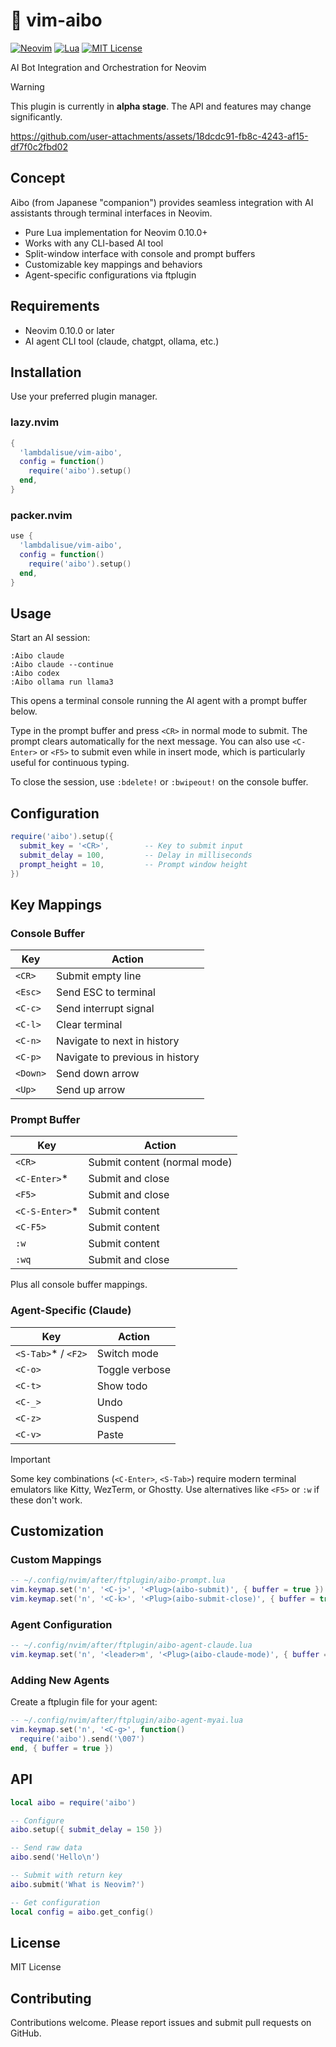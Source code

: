 # 🦾 vim-aibo

[![Neovim](https://img.shields.io/badge/Neovim-0.10.0+-blueviolet.svg?style=flat-square&logo=Neovim&logoColor=white)](https://neovim.io/)
[![Lua](https://img.shields.io/badge/Lua-5.1+-blue.svg?style=flat-square&logo=lua)](https://www.lua.org/)
[![MIT License](https://img.shields.io/badge/license-MIT-green.svg?style=flat-square)](LICENSE)

AI Bot Integration and Orchestration for Neovim

> [!WARNING]
> This plugin is currently in **alpha stage**. The API and features may change significantly.

https://github.com/user-attachments/assets/18dcdc91-fb8c-4243-af15-df7f0c2fbd02

## Concept

Aibo (from Japanese "companion") provides seamless integration with AI assistants through terminal interfaces in Neovim.

- Pure Lua implementation for Neovim 0.10.0+
- Works with any CLI-based AI tool
- Split-window interface with console and prompt buffers
- Customizable key mappings and behaviors
- Agent-specific configurations via ftplugin

## Requirements

- Neovim 0.10.0 or later
- AI agent CLI tool (claude, chatgpt, ollama, etc.)

## Installation

Use your preferred plugin manager.

### lazy.nvim

```lua
{
  'lambdalisue/vim-aibo',
  config = function()
    require('aibo').setup()
  end,
}
```

### packer.nvim

```lua
use {
  'lambdalisue/vim-aibo',
  config = function()
    require('aibo').setup()
  end,
}
```

## Usage

Start an AI session:

```vim
:Aibo claude
:Aibo claude --continue
:Aibo codex
:Aibo ollama run llama3
```

This opens a terminal console running the AI agent with a prompt buffer below.

Type in the prompt buffer and press `<CR>` in normal mode to submit. The prompt clears automatically for the next message. You can also use `<C-Enter>` or `<F5>` to submit even while in insert mode, which is particularly useful for continuous typing.

To close the session, use `:bdelete!` or `:bwipeout!` on the console buffer.

## Configuration

```lua
require('aibo').setup({
  submit_key = '<CR>',        -- Key to submit input
  submit_delay = 100,         -- Delay in milliseconds
  prompt_height = 10,         -- Prompt window height
})
```

## Key Mappings

### Console Buffer

| Key | Action |
|-----|--------|
| `<CR>` | Submit empty line |
| `<Esc>` | Send ESC to terminal |
| `<C-c>` | Send interrupt signal |
| `<C-l>` | Clear terminal |
| `<C-n>` | Navigate to next in history |
| `<C-p>` | Navigate to previous in history |
| `<Down>` | Send down arrow |
| `<Up>` | Send up arrow |

### Prompt Buffer

| Key | Action |
|-----|--------|
| `<CR>` | Submit content (normal mode) |
| `<C-Enter>`* | Submit and close |
| `<F5>` | Submit and close |
| `<C-S-Enter>`* | Submit content |
| `<C-F5>` | Submit content |
| `:w` | Submit content |
| `:wq` | Submit and close |

Plus all console buffer mappings.

### Agent-Specific (Claude)

| Key | Action |
|-----|--------|
| `<S-Tab>`* / `<F2>` | Switch mode |
| `<C-o>` | Toggle verbose |
| `<C-t>` | Show todo |
| `<C-_>` | Undo |
| `<C-z>` | Suspend |
| `<C-v>` | Paste |

> [!IMPORTANT]
> Some key combinations (`<C-Enter>`, `<S-Tab>`) require modern terminal emulators like Kitty, WezTerm, or Ghostty. Use alternatives like `<F5>` or `:w` if these don't work.

## Customization

### Custom Mappings

```lua
-- ~/.config/nvim/after/ftplugin/aibo-prompt.lua
vim.keymap.set('n', '<C-j>', '<Plug>(aibo-submit)', { buffer = true })
vim.keymap.set('n', '<C-k>', '<Plug>(aibo-submit-close)', { buffer = true })
```

### Agent Configuration

```lua
-- ~/.config/nvim/after/ftplugin/aibo-agent-claude.lua
vim.keymap.set('n', '<leader>m', '<Plug>(aibo-claude-mode)', { buffer = true })
```

### Adding New Agents

Create a ftplugin file for your agent:

```lua
-- ~/.config/nvim/after/ftplugin/aibo-agent-myai.lua
vim.keymap.set('n', '<C-g>', function()
  require('aibo').send('\007')
end, { buffer = true })
```

## API

```lua
local aibo = require('aibo')

-- Configure
aibo.setup({ submit_delay = 150 })

-- Send raw data
aibo.send('Hello\n')

-- Submit with return key
aibo.submit('What is Neovim?')

-- Get configuration
local config = aibo.get_config()
```

## License

MIT License

## Contributing

Contributions welcome. Please report issues and submit pull requests on GitHub.

